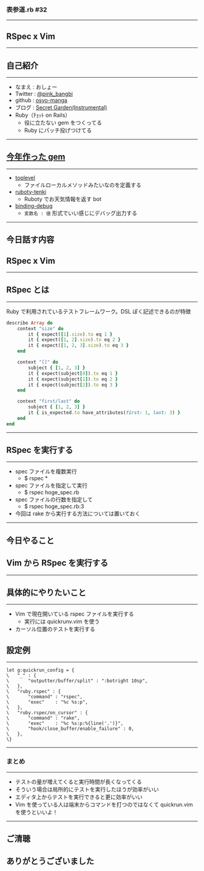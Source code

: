### 表参道.rb #32
- - -
## RSpec x Vim

---

## 自己紹介
- - -

* なまえ  : おしょー
* Twitter : [@pink_bangbi](https://twitter.com/pink_bangbi)
* github  : [osyo-manga](https://github.com/osyo-manga)
* ブログ  : [Secret Garden(Instrumental)](http://secret-garden.hatenablog.com)
* Ruby（ﾁｮｯﾄ on Rails）
  * 役に立たない gem をつくってる
  * Ruby にパッチ投げつけてる

---

## [今年作った gem](https://rubygems.org/profiles/osyo-manga)
- - -

* [toplevel](https://github.com/osyo-manga/gem-toplevel)
  * ファイルローカルメソッドみたいなのを定義する
* [ruboty-tenki](https://github.com/osyo-manga/gem-ruboty-tenki)
  * Ruboty でお天気情報を返す bot
* [binding-debug](https://github.com/osyo-manga/gem-binding-debug)
  * `変数名 : 値` 形式でいい感じにデバッグ出力する

---

## 今日話す内容
## RSpec x Vim

---

## RSpec とは
- - -

Ruby で利用されているテストフレームワーク。DSL ぽく記述できるのが特徴
>>>

```ruby
describe Array do
	context "size" do
		it { expect([1].size).to eq 1 }
		it { expect([1, 2].size).to eq 2 }
		it { expect([1, 2, 3].size).to eq 3 }
	end

	context "[]" do
		subject { [1, 2, 3] }
		it { expect(subject[0]).to eq 1 }
		it { expect(subject[1]).to eq 2 }
		it { expect(subject[2]).to eq 3 }
	end

	context "first/last" do
		subject { [1, 2, 3] }
		it { is_expected.to have_attributes(first: 1, last: 3) }
	end
end
```

---

## RSpec を実行する
- - -

* spec ファイルを複数実行
  * $ rspec *
* spec ファイルを指定して実行
  * $ rspec hoge_spec.rb
* spec ファイルの行数を指定して
  * $ rspec hoge_spec.rb:3
* 今回は rake から実行する方法については置いておく

---

## 今日やること
## Vim から RSpec を実行する

---

## 具体的にやりたいこと
- - -

* Vim で現在開いている rspec ファイルを実行する
  * 実行には quickrunv.vim を使う
* カーソル位置のテストを実行する
>>>

## 設定例
- - -

```vim
let g:quickrun_config = {
\	"_" : {
\		"outputter/buffer/split" : ":botright 10sp",
\	},
\	"ruby.rspec" : {
\		"command" : "rspec",
\		"exec"    : "%c %s:p",
\	},
\	"ruby.rspec/on_cursor" : {
\		"command" : "rake",
\		"exec"    : "%c %s:p:%{line('.')}",
\		"hook/close_buffer/enable_failure" : 0,
\	},
\}
```

---


### まとめ
- - -

* テストの量が増えてくると実行時間が長くなってくる
* そういう場合は局所的にテストを実行したほうが効率がいい
* エディタ上からテストを実行できると更に効率がいい
* Vim を使っている人は端末からコマンドを打つのではなくて quickrun.vim を使うといいよ！

---

## ご清聴
## ありがとうございました
